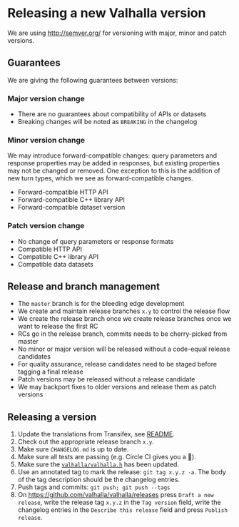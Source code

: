 # Releasing a new Valhalla version

We are using http://semver.org/ for versioning with major, minor and patch versions.

## Guarantees

We are giving the following guarantees between versions:

### Major version change

- There are no guarantees about compatibility of APIs or datasets
- Breaking changes will be noted as `BREAKING` in the changelog

### Minor version change

We may introduce forward-compatible changes: query parameters and response properties may be added in responses, but existing properties may not be changed or removed. One exception to this is the addition of new turn types, which we see as forward-compatible changes.

- Forward-compatible HTTP API
- Forward-compatible C++ library API
- Forward-compatible dataset version

### Patch version change

- No change of query parameters or response formats
- Compatible HTTP API
- Compatible C++ library API
- Compatible data datasets

## Release and branch management

- The `master` branch is for the bleeding edge development
- We create and maintain release branches `x.y` to control the release flow
- We create the release branch once we create release branches once we want to release the first RC
- RCs go in the release branch, commits needs to be cherry-picked from master
- No minor or major version will be released without a code-equal release candidates
- For quality assurance, release candidates need to be staged before tagging a final release
- Patch versions may be released without a release candidate
- We may backport fixes to older versions and release them as patch versions

## Releasing a version

1. Update the translations from Transifex, see [README](https://github.com/valhalla/valhalla/blob/master/README.md).
2. Check out the appropriate release branch `x.y`.
3. Make sure `CHANGELOG.md` is up to date.
4. Make sure all tests are passing (e.g. Circle CI gives you a :green_apple:).
5. Make sure the [`valhalla/valhalla.h`](https://github.com/valhalla/valhalla/blob/master/valhalla/valhalla.h) has been updated.
6. Use an annotated tag to mark the release: `git tag x.y.z -a`. The body of the tag description
   should be the changelog entries.
6. Push tags and commits: `git push; git push --tags`
7. On https://github.com/valhalla/valhalla/releases press `Draft a new release`, write the release
   tag `x.y.z` in the `Tag version` field, write the changelog entries in the `Describe this
   release` field and press `Publish release`.
